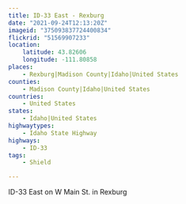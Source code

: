 ```yaml
---
title: ID-33 East - Rexburg
date: "2021-09-24T12:13:20Z"
imageid: "375093837724400834"
flickrid: "51569907233"
location:
    latitude: 43.82606
    longitude: -111.80858
places:
    - Rexburg|Madison County|Idaho|United States
counties:
    - Madison County|Idaho|United States
countries:
    - United States
states:
    - Idaho|United States
highwaytypes:
    - Idaho State Highway
highways:
    - ID-33
tags:
    - Shield

---
```

ID-33 East on W Main St. in Rexburg